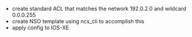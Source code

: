 - create standard ACL that matches the network 192.0.2.0 and wildcard 0.0.0.255
- create NSO template using ncs_cli to accomplish this
- apply config to IOS-XE